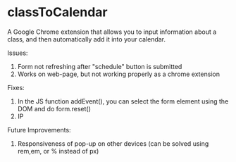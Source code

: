 # classToCalendar
A Google Chrome extension that allows you to input information about a class, and then automatically add it into your calendar. 

Issues:
1. Form not refreshing after "schedule" button is submitted
2. Works on web-page, but not working properly as a chrome extension

Fixes:
1. In the JS function addEvent(), you can select the form element using the DOM and do form.reset()
2. IP

Future Improvements:
1. Responsiveness of pop-up on other devices (can be solved using rem,em, or % instead of px)
